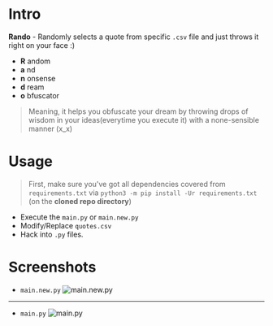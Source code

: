 # Intro
**Rando** - Randomly selects a quote from specific `.csv` file and just throws it right on your face :)

- **R** andom
- **a** nd
- **n** onsense
- **d** ream
- **o** bfuscator

> Meaning, it helps you obfuscate your dream by throwing drops of wisdom in your ideas(everytime you execute it) with a none-sensible manner (x_x)

# Usage
> First, make sure you've got all dependencies covered from `requirements.txt` via `python3 -m pip install -Ur requirements.txt` (on the **cloned repo directory**)
- Execute the `main.py` or `main.new.py`
- Modify/Replace `quotes.csv`
- Hack into `.py` files.

# Screenshots
- `main.new.py`
![main.new.py](https://cdn.discordapp.com/attachments/847036684113805312/893801653445214258/unknown.png)
---
- `main.py`
![main.py](https://camo.githubusercontent.com/b6045110a93267385ed781ebccff79f2944e7415794156d0724f22e4adc07ba5/68747470733a2f2f63646e2e646973636f72646170702e636f6d2f6174746163686d656e74732f3839323336363638303438353933373135332f3839333739353231333133373537353934362f756e6b6e6f776e2e706e67)
